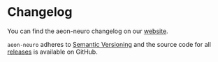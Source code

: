 # Changelog

You can find the aeon-neuro changelog on our [website](https://aeon-neuro.readthedocs.io/en/latest/changelog.html).

`aeon-neuro` adheres to [Semantic Versioning](https://semver.org/spec/v2.0.0.html>) and the source code for
all [releases](https://github.com/aeon-toolkit/aeon-neuro/releases) is available on GitHub.
